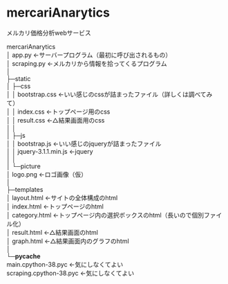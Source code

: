 # mercariAnarytics
メルカリ価格分析webサービス

mercariAnarytics</br>
│  app.py ←サーバープログラム（最初に呼び出されるもの）</br>
│  scraping.py ←メルカリから情報を拾ってくるプログラム</br>
│</br>
├─static</br>
│  ├─css</br>
│  │      bootstrap.css ←いい感じのcssが詰まったファイル（詳しくは調べてみて）</br>
│  │      index.css ←トップページ用のcss</br>
│  │      result.css ←△結果画面用のcss</br>
│  │</br>
│  ├─js</br>
│  │      bootstrap.js ←いい感じのjqueryが詰まったファイル</br>
│  │      jquery-3.1.1.min.js ←jquery</br>
│  │</br>
│  └─picture</br>
│          logo.png ←ロゴ画像（仮）</br>
│</br>
├─templates</br>
│      layout.html ←サイトの全体構成のhtml</br>
│      index.html ←トップページのhtml</br>
│      category.html ←トップページ内の選択ボックスのhtml（長いので個別ファイル化）</br>
│      result.html ←△結果画面のhtml</br>
│      graph.html ←△結果画面内のグラフのhtml</br>
│</br>
└─__pycache__</br>
        main.cpython-38.pyc ←気にしなくてよい</br>
        scraping.cpython-38.pyc ←気にしなくてよい</br>
